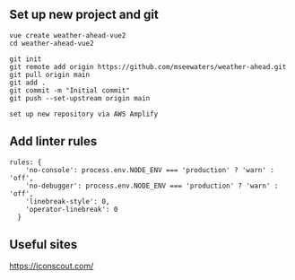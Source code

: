 ## Set up new project and git
```
vue create weather-ahead-vue2
cd weather-ahead-vue2

git init
git remote add origin https://github.com/mseewaters/weather-ahead.git
git pull origin main
git add .
git commit -m "Initial commit"
git push --set-upstream origin main

set up new repository via AWS Amplify

```

## Add linter rules
```
rules: {
    'no-console': process.env.NODE_ENV === 'production' ? 'warn' : 'off',
    'no-debugger': process.env.NODE_ENV === 'production' ? 'warn' : 'off',
    'linebreak-style': 0,
    'operator-linebreak': 0
  }

```

## Useful sites
https://iconscout.com/
